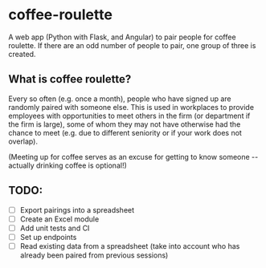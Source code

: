 # coffee-roulette

A web app (Python with Flask, and Angular) to pair people for coffee roulette. If there are an odd number of people to pair, one group of three is created.

## What is coffee roulette?

Every so often (e.g. once a month), people who have signed up are randomly paired with someone else. This is used in workplaces to provide employees with opportunities
to meet others in the firm (or department if the firm is large), some of whom they may not have otherwise had the chance to meet (e.g. due to different seniority 
or if your work does not overlap). 

(Meeting up for coffee serves as an excuse for getting to know someone -- actually drinking coffee is optional!)

## TODO:

- [ ] Export pairings into a spreadsheet
- [ ] Create an Excel module
- [ ] Add unit tests and CI
- [ ] Set up endpoints
- [ ] Read existing data from a spreadsheet (take into account who has already been paired from previous sessions)
